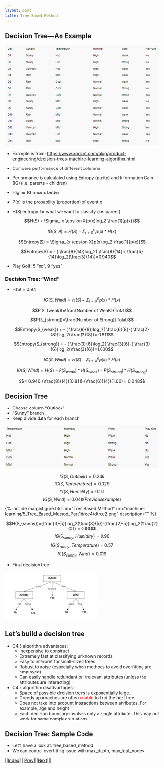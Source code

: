```yaml
---
layout: post
title: Tree Based Method
---
```


## Decision Tree—An Example

![](dtree.png)
* Example is from: <https://www.xoriant.com/blog/product-engineering/decision-trees-machine-learning-algorithm.html>

* Compare performance of different columns
* Performance is calculated using Entropy (purity) and Information Gain (IG) (i.e. parents - children)
* Higher IG means better
* P(x) is the probability (proportion) of event x
* H(S) entropy for what we want to classify (i.e. parent)

$$H(S) =  \Sigma_{x \epsilon X}p(x)log_2 \frac{1}{p(x)}$$

$$IG(S,A)=H(S) -  \Sigma _{i=0}^np(x)*H(x)$$

$$Entropy(S) =  \Sigma_{x \epsilon X}p(x)log_2 \frac{1}{p(x)}$$ 

$$Entropy(S) = - ( \frac{9}{14})log_2( \frac{9}{14}-( \frac{5}{14})log_2(\frac{5}{14})=0.940$$
* Play Golf: 5 “no”, 9 “yes”

### Decision Tree: “Wind”
* H(S) = 0.94

$$IG(S,Wind)=H(S) -  \Sigma _{i=0}^np(x)*H(x)$$

$$P(S_{weak})=\frac{Number of WeaK}{Total}$$

$$P(S_{strong})=\frac{Number of Strong}{Total}$$

$$Entropy(S_{weak}) = - ( \frac{6}{8})log_2( \frac{6}{8}-( \frac{2}{8})log_2(\frac{2}{8})= 0.811$$

$$Entropy(S_{strong}) = - ( \frac{3}{6})log_2( \frac{3}{6}-( \frac{3}{6})log_2(\frac{3}{6})=1.000$$

$$IG(S,Wind)=H(S) -  \Sigma _{i=0}^np(x)*H(x)$$

$$IG(S,Wind)=H(S)-P(S_{weak})*H(S_{weak})-P(S_{strong})*H(S_{strong})$$

$$= 0.940-(\frac{8}{14})(0.811)-(\frac{6}{14})(1.00) = 0.048$$

## Decision Tree
* Choose column “Outlook”
* “Sunny” branch
* Keep divide data for each branch

![](dtree1.png)

$$IG(S,Outlook) = 0.246$$
$$IG(S,Temperature) = 0.029$$
$$IG(S,Humidity) = 0.151$$
$$IG(S,Wind) = 0.048 (Previous example)$$

{% include marginfigure.html id="Tree Based Method" url="machine-learning/5_Tree_Based_Method_Part1/tree4/dtree2.png" description="" %}

$$H(S_{sunny})=(\frac{3}{5})log_2(\frac{3}{5})-(\frac{2}{5})log_2(\frac{2}{5}) = 0.96$$
$$IG(S_{sunny},Humidity) = 0.96$$
$$IG(S_{sunny},Temperature) = 0.57$$
$$IG(S_{sunny},Wind) = 0.019$$

* Final decision tree

![](dtree3.png)

## Let’s build a decision tree
* C4.5 algorithm advantages:
  * Inexpensive to construct
  * Extremely fast at classifying unknown records
  * Easy to interpret for small-sized trees
  * Robust to noise (especially when methods to avoid overfitting are employed)
  * Can easily handle redundant or irrelevant attributes (unless the attributes are interacting)
* C4.5 algorithm disadvantages:
  * Space of possible decision trees is exponentially large. 
  * Greedy approaches are often <font color=red>unable</font> to find the best tree.
  * Does not take into account interactions between attributes. For example, age and height
  * Each decision boundary involves only a single attribute. This may not work for some complex situations.

## Decision Tree: Sample Code
* Let’s have a look at: tree_based_method
* We can control overfitting issue with max_depth, max_leaf_nodes

||[Index](../../../)||| [Prev](../)|||[Next](../tree4)|||







